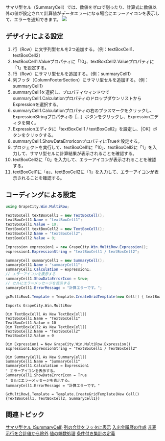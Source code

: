 サマリ型セル（SummaryCell）では、数値をゼロで割ったり、計算式に数値以外の値が設定されて計算値がデータエラーになる場合にエラーアイコンを表示して、エラーを通知できます。
![](/DOCUMENT_SITE_LINK_PREFIX_HERE/document-site-files/images/f148c511-6e98-4b55-9904-150a375d5825/images/userguide/celltype_summarycell_inhibitiondividedzero_01.png)

## デザイナによる設定

1. 行（Row）に文字列型セルを2つ追加する。（例：textBoxCell1、textBoxCell2）
2. textBoxCell1.Valueプロパティに「10」、textBoxCell2.Valueプロパティに「1」を設定する。
3. 行（Row）にサマリ型セルを追加する。（例：summaryCell1）
4. 列フッタ（ColumnFooterSection）にサマリ型セルを追加する。（例：summaryCell1）
5. summaryCell1を選択し、プロパティウィンドウでsummaryCell1.CalculationプロパティのドロップダウンリストからExpressionを選択する。
6. summaryCell1.Calculationプロパティの右のプラスマークをクリックし、ExpressionStringプロパティの［...］ボタンをクリックし、Expressionエディタを開く。
7. Expressionエディタに「textBoxCell1 / textBoxCell2」を設定し、［OK］ボタンをクリックする。
8. summaryCell1.ShowDataErrorIconプロパティにTrueを設定する。
9. プロジェクトを実行して、textBoxCell1に「10」、textBoxCell2に「1」を入力して、サマリ型セルに計算結果が表示されることを確認する。
10. textBoxCell2に「0」を入力して、エラーアイコンが表示されることを確認する。
11. textBoxCell1に「a」、textBoxCell2に「1」を入力して、エラーアイコンが表示されることを確認する。

## コーディングによる設定

```csharp
using GrapeCity.Win.MultiRow; 

TextBoxCell textBoxCell1 = new TextBoxCell();
textBoxCell1.Name = "textBoxCell1";
textBoxCell1.Value = 10;
TextBoxCell textBoxCell2 = new TextBoxCell();
textBoxCell2.Name = "textBoxCell2";
textBoxCell2.Value = 0;

Expression expression1 = new GrapeCity.Win.MultiRow.Expression();
expression1.ExpressionString = "textBoxCell1 / textBoxCell2";

SummaryCell summaryCell1 = new SummaryCell();
summaryCell1.Name = "summaryCell1";
summaryCell1.Calculation = expression1;
// エラーアイコンを表示する
summaryCell1.ShowDataErrorIcon = true;
// セルにエラーメッセージを表示する
summaryCell1.ErrorMessage = "計算エラーです。";

gcMultiRow1.Template = Template.CreateGridTemplate(new Cell[] { textBoxCell1, textBoxCell2, summaryCell1 });
```

```vbnet
Imports GrapeCity.Win.MultiRow

Dim TextBoxCell1 As New TextBoxCell()
TextBoxCell1.Name = "TextBoxCell1"
TextBoxCell1.Value = 10
Dim TextBoxCell2 As New TextBoxCell()
TextBoxCell2.Name = "TextBoxCell2"
TextBoxCell2.Value = 0

Dim Expression1 = New GrapeCity.Win.MultiRow.Expression()
Expression1.ExpressionString = "TextBoxCell1 / TextBoxCell2"

Dim SummaryCell1 As New SummaryCell()
SummaryCell1.Name = "SummaryCell1"
SummaryCell1.Calculation = Expression1
' エラーアイコンを表示する。
SummaryCell1.ShowDataErrorIcon = True
' セルにエラーメッセージを表示する。
SummaryCell1.ErrorMessage = "計算エラーです。"

GcMultiRow1.Template = Template.CreateGridTemplate(New Cell() {TextBoxCell1, TextBoxCell2, SummaryCell1})
```

## 関連トピック

[サマリ型セル (SummaryCell)](gcdocsite__documentlink?toc-item-id=4544130d-c322-4a8e-b314-7a8523ab4c89)
[列の合計をフッタに表示](gcdocsite__documentlink?toc-item-id=2d9e4d2f-20b1-43ff-b327-0762d80075bc)
[入出金履歴の作成](gcdocsite__documentlink?toc-item-id=4018de86-4467-46c3-9aa7-716faaa39192)
[非表示行を合計値から除外](gcdocsite__documentlink?toc-item-id=334b6be9-ca5e-4f18-965d-ce35728811df)
[値の端数処理](gcdocsite__documentlink?toc-item-id=5d99f298-d2bb-4fe2-ae43-a250f662042d)
[条件付き集計の定義](gcdocsite__documentlink?toc-item-id=62e55c75-4b79-4fb6-8663-dcb584bb55de)